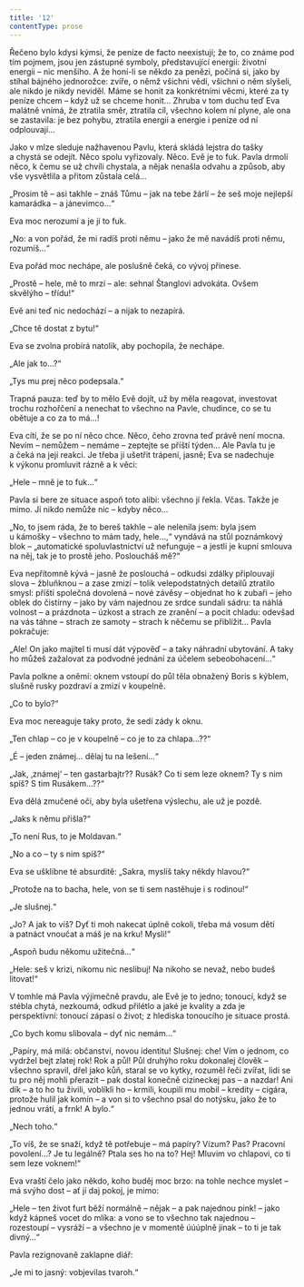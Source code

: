 ```yaml
---
title: '12'
contentType: prose
---
```


Řečeno bylo kdysi kýmsi, že peníze de facto neexistují; že to, co známe pod tím pojmem, jsou jen zástupné symboly, představující energii: životní energii – nic menšího. A že honí-li se někdo za penězi, počíná si, jako by stíhal bájného jednorožce: zvíře, o němž všichni vědí, všichni o něm slyšeli, ale nikdo je nikdy neviděl. Máme se honit za konkrétními věcmi, které za ty peníze chcem – když už se chceme honit… Zhruba v tom duchu teď Eva malátně vnímá, že ztratila směr, ztratila cíl, všechno kolem ní plyne, ale ona se zastavila: je bez pohybu, ztratila energii a energie i peníze od ní odplouvají…

Jako v mlze sleduje nažhavenou Pavlu, která skládá lejstra do tašky a chystá se odejít. Něco spolu vyřizovaly. Něco. Evě je to fuk. Pavla drmolí něco, k čemu se už chvíli chystala, a nějak nenašla odvahu a způsob, aby vše vysvětlila a přitom zůstala celá…

„Prosim tě – asi takhle – znáš Tůmu – jak na tebe žárlí – že seš moje nejlepší kamarádka – a jánevimco…“

Eva moc nerozumí a je jí to fuk.

„No: a von pořád, že mi radíš proti němu – jako že mě navádíš proti němu, rozumíš…“

Eva pořád moc nechápe, ale poslušně čeká, co vývoj přinese.

„Prostě – hele, mě to mrzí – ale: sehnal Štanglovi advokáta. Ovšem skvělýho – třídu!“

Evě ani teď nic nedochází – a nijak to nezapírá.

„Chce tě dostat z bytu!“

Eva se zvolna probírá natolik, aby pochopila, že nechápe.

„Ale jak to…?“

„Tys mu prej něco podepsala.“

Trapná pauza: teď by to mělo Evě dojít, už by měla reagovat, investovat trochu rozhořčení a nenechat to všechno na Pavle, chudince, co se tu obětuje a co za to má…!

Eva cítí, že se po ní něco chce. Něco, čeho zrovna teď právě není mocna. Nevím – nemůžem – nemáme – zeptejte se příští týden… Ale Pavla tu je a čeká na její reakci. Je třeba ji ušetřit trápení, jasně; Eva se nadechuje k výkonu promluvit rázně a k věci:

„Hele – mně je to fuk…“

Pavla si bere ze situace aspoň toto alibi: všechno jí řekla. Včas. Takže je mimo. Jí nikdo nemůže nic – kdyby něco…

„No, to jsem ráda, že to bereš takhle – ale nelenila jsem: byla jsem u kámošky – všechno to mám tady, hele…,“ vyndává na stůl poznámkový blok – „automatické spoluvlastnictví už nefunguje – a jestli je kupní smlouva na něj, tak je to prostě jeho. Posloucháš mě?“

Eva nepřítomně kývá – jasně že poslouchá – odkudsi zdálky připlouvají slova – žbluňknou – a zase zmizí – tolik velepodstatných detailů ztratilo smysl: příští společná dovolená – nové závěsy – objednat ho k zubaři – jeho oblek do čistírny – jako by vám najednou ze srdce sundali sádru: ta náhlá volnost – a prázdnota – úzkost a strach ze zranění – a pocit chladu: odevšad na vás táhne – strach ze samoty – strach k něčemu se přiblížit… Pavla pokračuje:

„Ale! On jako majitel ti musí dát výpověď – a taky náhradní ubytování. A taky ho můžeš zažalovat za podvodné jednání za účelem sebeobohacení…“

Pavla polkne a oněmí: oknem vstoupí do půl těla obnažený Boris s kýblem, slušně rusky pozdraví a zmizí v koupelně.

„Co to bylo?“

Eva moc nereaguje taky proto, že sedí zády k oknu.

„Ten chlap – co je v koupelně – co je to za chlapa…??“

„É – jeden známej… dělaj tu na lešení…“

„Jak, ‚známej‘ – ten gastarbajtr?? Rusák? Co ti sem leze oknem? Ty s nim spíš? S tim Rusákem…??“

Eva dělá zmučené oči, aby byla ušetřena výslechu, ale už je pozdě.

„Jaks k němu přišla?“

„To není Rus, to je Moldavan.“

„No a co – ty s nim spíš?“

Eva se ušklíbne té absurditě: „Sakra, myslíš taky někdy hlavou?“

„Protože na to bacha, hele, von se ti sem nastěhuje i s rodinou!“

„Je slušnej.“

„Jo? A jak to víš? Dyť ti moh nakecat úplně cokoli, třeba má vosum dětí a patnáct vnoučat a máš je na krku! Mysli!“

„Aspoň budu někomu užitečná…“

„Hele: seš v krizi, nikomu nic neslibuj! Na nikoho se nevaž, nebo budeš litovat!“

V tomhle má Pavla výjimečně pravdu, ale Evě je to jedno; tonoucí, když se stébla chytá, nezkoumá, odkud přilétlo a jaké je kvality a zda je perspektivní: tonoucí zápasí o život; z hlediska tonoucího je situace prostá.

„Co bych komu slibovala – dyť nic nemám…“

„Papíry, má milá: občanství, novou identitu! Slušnej: che! Vím o jednom, co vydržel bejt zlatej rok! Rok a půl! Půl druhýho roku dokonalej člověk – všechno spravil, dřel jako kůň, staral se vo kytky, rozuměl řeči zvířat, lidi se tu pro něj mohli přerazit – pak dostal konečně cizineckej pas – a nazdar! Ani dík – a to ho tu živili, voblíkli ho – krmili, koupili mu mobil – kredity – cigára, protože hulil jak komín – a von si to všechno psal do notýsku, jako že to jednou vrátí, a frnk! A bylo.“

„Nech toho.“

„To víš, že se snaží, když tě potřebuje – má papíry? Vízum? Pas? Pracovní povolení…? Je tu legálně? Ptala ses ho na to? Hej! Mluvim vo chlapovi, co ti sem leze voknem!“

Eva vraští čelo jako někdo, koho buděj moc brzo: na tohle nechce myslet – má svýho dost – ať jí daj pokoj, je mimo:

„Hele – ten život furt běží normálně – nějak – a pak najednou pink! – jako když kápneš vocet do mlíka: a vono se to všechno tak najednou – rozestoupí – vysráží – a všechno je v momentě úúúplně jinak – to ti je tak divný…“

Pavla rezignovaně zaklapne diář:

„Je mi to jasný: vobjevilas tvaroh.“
